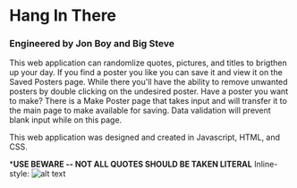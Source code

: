 # Hang In There

### Engineered by Jon Boy and Big Steve

This web application can randomlize quotes, pictures, and titles to brigthen up your day. If you find a poster you like you can save it and view it on the Saved Posters page. While there you'll have the ability to remove unwanted posters by double clicking on the undesired poster. Have a poster you want to make? There is a Make Poster page that takes input and will transfer it to the main page to make available for saving. Data validation will prevent blank input while on this page. 

This web application was designed and created in Javascript, HTML, and CSS.



***USE BEWARE -- NOT ALL QUOTES SHOULD BE TAKEN LITERAL** 
Inline-style: 
![alt text](https://user-images.githubusercontent.com/27789047/107889032-4b4c0380-6ede-11eb-9327-6a9a941f7608.png "Inspirational Quote Poster")
